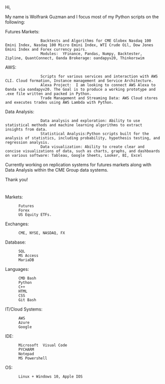 Hi, 

My name is Wolfrank Guzman and I focus most of my Python scripts on the following:

Futures Markets:  

                    Backtests and Algorithms for CME Globex Nasdaq 100 Emini Index, Nasdaq 100 Micro Emini Index, WTI Crude Oil, Dow Jones Emini Index and Forex currency pairs. 
                    Modules:  YFinance, Pandas, Numpy, Backtester, Zipline, QuantConnect, Oanda Brokerage: oandapyv20, Thinkorswim 
                    

AWS: 

                    Scripts for various services and interaction with AWS CLI. Cloud formation, Instance management and Service Architecture. 
                    Alexa Project:  I am looking to connect AWS Alexa to Oanda via oandapyv20. The Goal is to produce a working prototype and .exe file written and packed in Python. 
                    Trade Management and Streaming Data: AWS Cloud stores and executes trades using AWS Lambda with Python. 
Data Analysis: 

                    Data analysis and exploration: Ability to use statistical methods and machine learning algorithms to extract insights from data.
                    Statistical Analysis:Python scripts built for the analysis of statistics, including probability, hypothesis testing, and regression analysis.
                    Data visualization: Ability to create clear and concise visualizations of data, such as charts, graphs, and dashboards on various software: Tableau, Google Sheets, Looker, BI, Excel
                    
          
Currently working on replication systems for futures markets along with Data Analysis within the CME Group data systems. 



Thank you! 

#




Markets: 

          Futures
          Forex
          US Equity ETFs.



Exchanges:  
          
          CME, NYSE, NASDAQ, FX 

Database: 
         
          SQL
          MS Access
          MariaDB 

Languages:  
    
          CMD Bash
          Python
          C++
          HTML
          CSS
          Git Bash
         

IT/Cloud Systems:  
  
          AWS
          Azure 
          Google 

                      

IDE:  

          Microsoft  Visual Code
          PYCHARM 
          Notepad 
          MS Powershell  

OS:       

          Linux + Windows 10, Apple IOS 


#




